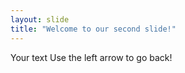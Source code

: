 ```yaml
---
layout: slide 
title: "Welcome to our second slide!" 
---
```

Your text 
Use the left arrow to go back! 





